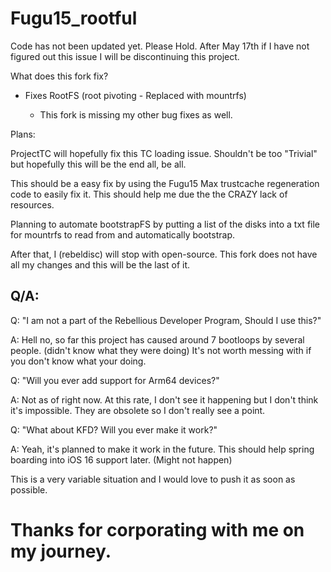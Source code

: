 # Fugu15_rootful

Code has not been updated yet. Please Hold.
After May 17th if I have not figured out this issue I will be discontinuing this project.

What does this fork fix?

* Fixes RootFS (root pivoting - Replaced with mountrfs)

  - This fork is missing my other bug fixes as well. 

Plans:

ProjectTC will hopefully fix this TC loading issue. Shouldn't be too "Trivial" but hopefully this will be the end all, be all.

This should be a easy fix by using the Fugu15 Max trustcache regeneration code to easily fix it. This should help me due the the CRAZY lack of resources. 

Planning to automate bootstrapFS by putting a list of the disks into a txt file for mountrfs to read from and automatically bootstrap.

After that, I (rebeldisc) will stop with open-source. This fork does not have all my changes and this will be the last of it. 

## Q/A:

Q:
"I am not a part of the Rebellious Developer Program, Should I use this?"

A:
Hell no, so far this project has caused around 7 bootloops by several people. (didn't know what they were doing)
It's not worth messing with if you don't know what your doing.

Q:
"Will you ever add support for Arm64 devices?"

A:
Not as of right now. At this rate, I don't see it happening but I don't think it's impossible.
They are obsolete so I don't really see a point.

Q:
"What about KFD? Will you ever make it work?"

A:
Yeah, it's planned to make it work in the future. This should help spring boarding into iOS 16 support later. (Might not happen)

This is a very variable situation and I would love to push it as soon as possible.



# Thanks for corporating with me on my journey.

